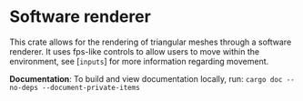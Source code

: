 # Software renderer

This crate allows for the rendering of triangular meshes through a software renderer. It uses fps-like controls to allow users to move within the environment, see [`inputs`] for more information regarding movement.

**Documentation**: To build and view documentation locally, run: ```cargo doc --no-deps --document-private-items```


